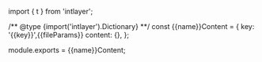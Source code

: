 import { t } from 'intlayer';

/** @type {import('intlayer').Dictionary} **/
const {{name}}Content = {
key: '{{key}}',{{fileParams}}
content: {},
};

module.exports = {{name}}Content;
